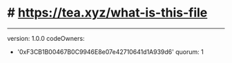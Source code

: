 # # https://tea.xyz/what-is-this-file
---
version: 1.0.0
codeOwners:
  - '0xF3CB1B00467B0C9946E8e07e42710641d1A939d6'
quorum: 1
